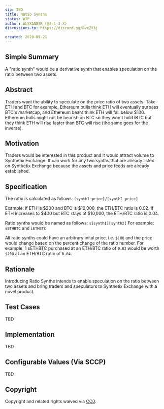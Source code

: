 ```yaml
---
sip: TBD
title: Ratio Synths
status: WIP
author: ΔLΞXΔNDΞR (@4-1-3-X)
discussions-to: https://discord.gg/RvxZX3j

created: 2020-05-21
---
```


<!--You can leave these HTML comments in your merged SIP and delete the visible duplicate text guides, they will not appear and may be helpful to refer to if you edit it again. This is the suggested template for new SIPs. Note that an SIP number will be assigned by an editor. When opening a pull request to submit your SIP, please use an abbreviated title in the filename, `sip-draft_title_abbrev.md`. The title should be 44 characters or less.-->

## Simple Summary
<!--"If you can't explain it simply, you don't understand it well enough." Provide a simplified and layman-accessible explanation of the SIP.-->

A "ratio synth" would be a derivative synth that enables speculation on the ratio between two assets. 

## Abstract
<!--A short (~200 word) description of the technical issue being addressed.-->

Traders want the ability to speculate on the price ratio of two assets. Take ETH and BTC for example, Ethereum bulls think ETH will eventually surpass BTC's marketcap, and Ethereum bears think ETH will fall below $100. Ethereum bulls might not be bearish on BTC so they won't hold iBTC but they think ETH will rise faster than BTC will rise (the same goes for the inverse).

## Motivation
<!--The motivation is critical for SIPs that want to change Synthetix. It should clearly explain why the existing protocol specification is inadequate to address the problem that the SIP solves. SIP submissions without sufficient motivation may be rejected outright.-->

Traders would be interested in this product and it would attract volume to Synthetix Exchange. It can work for any two synths that are already listed on Synthetix Exchange because the assets and price feeds are already established.

## Specification
<!--The technical specification should describe the syntax and semantics of any new feature.-->

The ratio is calculated as follows: `[synth1 price]/[synth2 price]`

Example: if ETH is $200 and BTC is $10,000, the ETH/BTC ratio is 0.02. If ETH increases to $400 but BTC stays at $10,000, the ETH/BTC ratio is 0.04. 

Ratio synths would be named as follows: `s[synth1][synth2]` For example: `sETHBTC` and `iETHBTC`

All ratio synths could have an arbitrary inital price, i.e. `$100` and the price would change based on the percent change of the ratio number. For example: 1 sETHBTC purchased at an ETH/BTC ratio of `0.02` would be worth `$200` at an ETH/BTC ratio of `0.04`.


## Rationale
<!--The rationale fleshes out the specification by describing what motivated the design and why particular design decisions were made. It should describe alternate designs that were considered and related work, e.g. how the feature is supported in other languages. The rationale may also provide evidence of consensus within the community, and should discuss important objections or concerns raised during discussion.-->

Introducing Ratio Synths intends to enable speculation on the ratio between two assets and bring traders and speculators to Synthetix Exchange with a novel product.

## Test Cases
<!--Test cases for an implementation are mandatory for SIPs but can be included with the implementation..-->

TBD

## Implementation
<!--The implementations must be completed before any SIP is given status "Implemented", but it need not be completed before the SIP is "Approved". While there is merit to the approach of reaching consensus on the specification and rationale before writing code, the principle of "rough consensus and running code" is still useful when it comes to resolving many discussions of API details.-->

TBD

## Configurable Values (Via SCCP)
<!--Please list all values configurable via SCCP under this implementation.-->

TBD

## Copyright
Copyright and related rights waived via [CC0](https://creativecommons.org/publicdomain/zero/1.0/).
